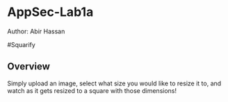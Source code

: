 # AppSec-Lab1a
Author: Abir Hassan

#Squarify

## Overview

Simply upload an image, select what size you would like to resize it to, and watch as it gets resized to a square with those dimensions!
